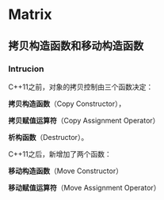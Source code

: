 # Matrix

## 拷贝构造函数和移动构造函数

### Intrucion

C++11之前，对象的拷贝控制由三个函数决定：

**拷贝构造函数**（Copy Constructor），

**拷贝赋值运算符**（Copy Assignment Operator）

**析构函数**（Destructor）。

C++11之后，新增加了两个函数：

**移动构造函数**（Move Constructor）

**移动赋值运算符**（Move Assignment Operator）

